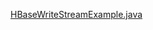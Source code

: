 

[HBaseWriteStreamExample.java](https://github.com/apache/flink/blob/release-1.11.3/flink-connectors/flink-connector-hbase/src/test/java/org/apache/flink/connector/hbase/example/HBaseWriteStreamExample.java)